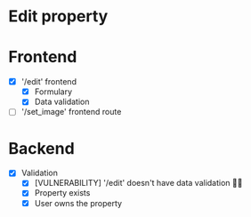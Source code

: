 # Edit property

# Frontend

- [x] '/edit' frontend
    - [x] Formulary
    - [x] Data validation
- [ ] '/set_image' frontend route

# Backend

- [x] Validation
    - [x] [VULNERABILITY] '/edit' doesn't have data validation 🥶😱
    - [x] Property exists
    - [x] User owns the property
